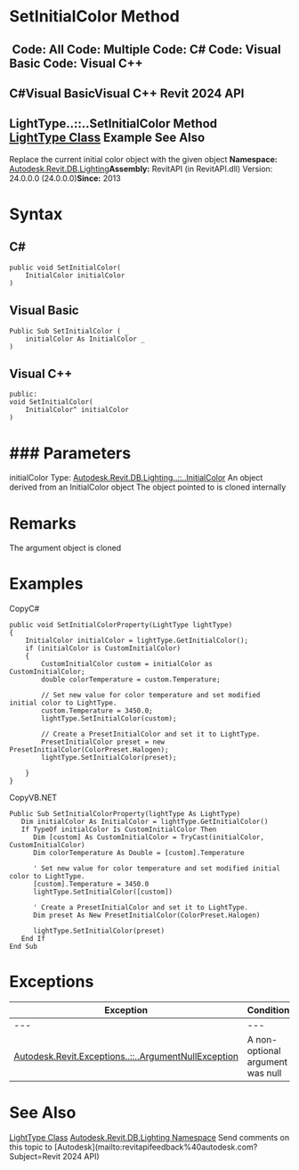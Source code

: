 # SetInitialColor Method

﻿
 Code: All Code: Multiple Code: C# Code: Visual Basic Code: Visual C++   
---  
C#Visual BasicVisual C++
Revit 2024 API  
---  
LightType..::..SetInitialColor Method   
[LightType Class](42c83d85-60cd-52c3-7b97-b89e81d7d9fe.md "LightType Class") Example See Also  
---  
Replace the current initial color object with the given object 
**Namespace:** [Autodesk.Revit.DB.Lighting](a6a04f07-7fd2-0a4e-12e7-01842ee6daaf.md "Autodesk.Revit.DB.Lighting Namespace")**Assembly:** RevitAPI (in RevitAPI.dll) Version: 24.0.0.0 (24.0.0.0)**Since:** 2013 
# Syntax
C#  
---  
```text
public void SetInitialColor(
	InitialColor initialColor
)
```
  
Visual Basic  
---  
```text
Public Sub SetInitialColor ( _
	initialColor As InitialColor _
)
```
  
Visual C++  
---  
```text
public:
void SetInitialColor(
	InitialColor^ initialColor
)
```
  
# ### Parameters
initialColor
    Type: [Autodesk.Revit.DB.Lighting..::..InitialColor](082ce770-10a9-7e3b-85f2-bde3c42a92c4.md "InitialColor Class") An object derived from an InitialColor object The object pointed to is cloned internally 
# Remarks
The argument object is cloned 
# Examples
CopyC#
```text
public void SetInitialColorProperty(LightType lightType)
{
    InitialColor initialColor = lightType.GetInitialColor();
    if (initialColor is CustomInitialColor)
    {
        CustomInitialColor custom = initialColor as CustomInitialColor;
        double colorTemperature = custom.Temperature;

        // Set new value for color temperature and set modified initial color to LightType.
        custom.Temperature = 3450.0;
        lightType.SetInitialColor(custom);

        // Create a PresetInitialColor and set it to LightType.
        PresetInitialColor preset = new PresetInitialColor(ColorPreset.Halogen);
        lightType.SetInitialColor(preset);

    }
}
```

CopyVB.NET
```text
Public Sub SetInitialColorProperty(lightType As LightType)
   Dim initialColor As InitialColor = lightType.GetInitialColor()
   If TypeOf initialColor Is CustomInitialColor Then
      Dim [custom] As CustomInitialColor = TryCast(initialColor, CustomInitialColor)
      Dim colorTemperature As Double = [custom].Temperature

      ' Set new value for color temperature and set modified initial color to LightType.
      [custom].Temperature = 3450.0
      lightType.SetInitialColor([custom])

      ' Create a PresetInitialColor and set it to LightType.
      Dim preset As New PresetInitialColor(ColorPreset.Halogen)

      lightType.SetInitialColor(preset)
   End If
End Sub
```

# Exceptions
| Exception | Condition |
| --- | --- |
| --- | --- |
| [Autodesk.Revit.Exceptions..::..ArgumentNullException](631e1424-60f4-929b-4e52-dda9dcd26316.md "ArgumentNullException Class") | A non-optional argument was null |

# See Also
[LightType Class](42c83d85-60cd-52c3-7b97-b89e81d7d9fe.md "LightType Class")
[Autodesk.Revit.DB.Lighting Namespace](a6a04f07-7fd2-0a4e-12e7-01842ee6daaf.md "Autodesk.Revit.DB.Lighting Namespace")
Send comments on this topic to [Autodesk](mailto:revitapifeedback%40autodesk.com?Subject=Revit 2024 API)